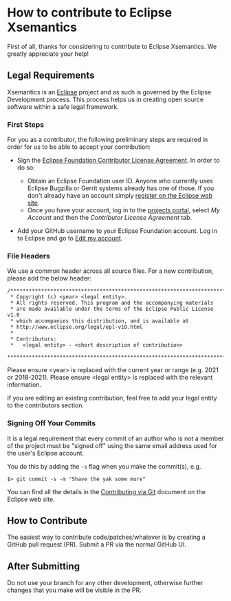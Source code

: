 # How to contribute to Eclipse Xsemantics

First of all, thanks for considering to contribute to Eclipse Xsemantics. We greatly appreciate your help!

## Legal Requirements

Xsemantics is an [Eclipse](http://www.eclipse.org) project and as such is governed by the Eclipse Development process.
This process helps us in creating open source software within a safe legal framework.

### First Steps
For you as a contributor, the following preliminary steps are required in order for us to be able to accept your contribution:

* Sign the [Eclipse Foundation Contributor License Agreement](http://www.eclipse.org/legal/CLA.php).
In order to do so:

  * Obtain an Eclipse Foundation user ID. Anyone who currently uses Eclipse Bugzilla or Gerrit systems already has one of those.
If you don't already have an account simply [register on the Eclipse web site](https://dev.eclipse.org/site_login/createaccount.php).
  * Once you have your account, log in to the [projects portal](https://projects.eclipse.org/), select *My Account* and then the *Contributor License Agreement* tab.

* Add your GitHub username to your Eclipse Foundation account. Log in to Eclipse and go to [Edit my account](https://dev.eclipse.org/site_login/myaccount.php).

### File Headers
We use a common header across all source files. For a new contribution, please add the below header:

```
/*******************************************************************************
 * Copyright (c) <year> <legal entity>.
 * All rights reserved. This program and the accompanying materials
 * are made available under the terms of the Eclipse Public License v1.0
 * which accompanies this distribution, and is available at
 * http://www.eclipse.org/legal/epl-v10.html
 *
 * Contributors:
 *   <legal entity> - <short description of contribution>
 *******************************************************************************/
```

Please ensure \<year\> is replaced with the current year or range (e.g. 2021 or 2018-2021).
Please ensure \<legal entity\> is replaced with the relevant information.

If you are editing an existing contribution, feel free to add your legal entity to the contributors section.

### Signing Off Your Commits
It is a legal requirement that every commit of an author who is not a member of the project must be "signed off" using
the same email address used for the user's Eclipse account.

You do this by adding the `-s` flag when you make the commit(s), e.g.

    $> git commit -s -m "Shave the yak some more"

You can find all the details in the [Contributing via Git](http://wiki.eclipse.org/Development_Resources/Contributing_via_Git) document on the Eclipse web site.

## How to Contribute

The easiest way to contribute code/patches/whatever is by creating a GitHub pull request (PR). Submit a PR via the normal GitHub UI.

## After Submitting

Do not use your branch for any other development, otherwise further changes that you make will be visible in the PR.
